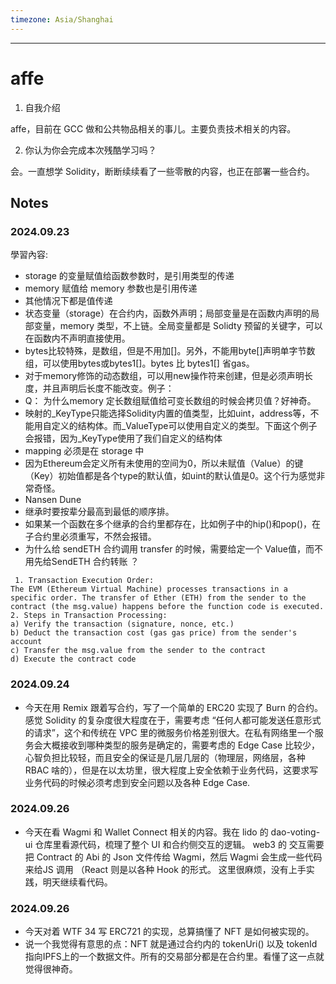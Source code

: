 ```yaml
---
timezone: Asia/Shanghai
---
```


---

# affe

1. 自我介绍

affe，目前在 GCC 做和公共物品相关的事儿。主要负责技术相关的内容。

2. 你认为你会完成本次残酷学习吗？

会。一直想学 Solidity，断断续续看了一些零散的内容，也正在部署一些合约。
   
## Notes

<!-- Content_START -->

### 2024.09.23

學習內容: 
- storage 的变量赋值给函数参数时，是引用类型的传递
- memory 赋值给 memory 参数也是引用传递
- 其他情况下都是值传递
- 状态变量（storage）在合约内，函数外声明；局部变量是在函数内声明的局部变量，memory 类型，不上链。全局变量都是 Solidty 预留的关键字，可以在函数内不声明直接使用。
- bytes比较特殊，是数组，但是不用加[]。另外，不能用byte[]声明单字节数组，可以使用bytes或bytes1[]。bytes 比 bytes1[] 省gas。
- 对于memory修饰的动态数组，可以用new操作符来创建，但是必须声明长度，并且声明后长度不能改变。例子：
- Q： 为什么memory 定长数组赋值给可变长数组的时候会拷贝值？好神奇。
- 映射的_KeyType只能选择Solidity内置的值类型，比如uint，address等，不能用自定义的结构体。而_ValueType可以使用自定义的类型。下面这个例子会报错，因为_KeyType使用了我们自定义的结构体
- mapping 必须是在 storage 中
- 因为Ethereum会定义所有未使用的空间为0，所以未赋值（Value）的键（Key）初始值都是各个type的默认值，如uint的默认值是0。这个行为感觉非常奇怪。
- Nansen Dune
- 继承时要按辈分最高到最低的顺序排。
- 如果某一个函数在多个继承的合约里都存在，比如例子中的hip()和pop()，在子合约里必须重写，不然会报错。
- 为什么给 sendETH 合约调用 transfer 的时候，需要给定一个 Value值，而不用先给SendETH 合约转账 ？

```
 1. Transaction Execution Order:
The EVM (Ethereum Virtual Machine) processes transactions in a specific order. The transfer of Ether (ETH) from the sender to the contract (the msg.value) happens before the function code is executed.
2. Steps in Transaction Processing:
a) Verify the transaction (signature, nonce, etc.)
b) Deduct the transaction cost (gas gas price) from the sender's account
c) Transfer the msg.value from the sender to the contract
d) Execute the contract code
```


### 2024.09.24
- 今天在用 Remix 跟着写合约，写了一个简单的 ERC20 实现了 Burn 的合约。感觉 Solidity 的复杂度很大程度在于，需要考虑 “任何人都可能发送任意形式的请求”，这个和传统在 VPC 里的微服务价格差别很大。在私有网络里一个服务会大概接收到哪种类型的服务是确定的，需要考虑的 Edge Case 比较少，心智负担比较轻，而且安全的保证是几层几层的（物理层，网络层，各种 RBAC 啥的），但是在以太坊里，很大程度上安全依赖于业务代码，这要求写业务代码的时候必须考虑到安全问题以及各种 Edge Case.

### 2024.09.26

- 今天在看 Wagmi 和 Wallet Connect 相关的内容。我在 lido 的 dao-voting-ui 仓库里看源代码，梳理了整个 UI 和合约侧交互的逻辑。 web3 的 交互需要把 Contract 的 Abi 的 Json 文件传给 Wagmi，然后 Wagmi 会生成一些代码来给JS 调用 （React 则是以各种 Hook 的形式。 这里很麻烦，没有上手实践，明天继续看代码。



### 2024.09.26
- 今天对着 WTF 34 写 ERC721 的实现，总算搞懂了 NFT 是如何被实现的。
- 说一个我觉得有意思的点：NFT 就是通过合约内的 tokenUri() 以及 tokenId 指向IPFS上的一个数据文件。所有的交易部分都是在合约里。看懂了这一点就觉得很神奇。
<!-- Content_END -->
